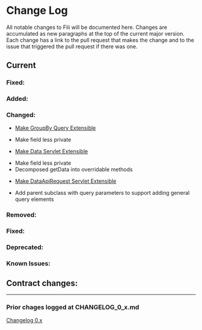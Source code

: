 Change Log
==========

All notable changes to Fili will be documented here. Changes are accumulated as new paragraphs at the top of the current
major version. Each change has a link to the pull request that makes the change and to the issue that triggered the
pull request if there was one.

Current
-------

### Fixed:

### Added:

### Changed:

- [Make GroupBy Query Extensible](https://github.com/yahoo/fili/issues/1181)
* Make field less private

- [Make Data Servlet Extensible](https://github.com/yahoo/fili/issues/1176)
* Make field less private
* Decomposed getData into overridable methods

- [Make DataApiRequest Servlet Extensible](https://github.com/yahoo/fili/issues/1176)
* Add parent subclass with query parameters to support adding general query elements

### Removed:

### Fixed:

### Deprecated:

### Known Issues:

## Contract changes:


-------------


### Prior chages logged at CHANGELOG_0_x.md

[Changelog 0.x](CHANGELOG_0_x.md)
